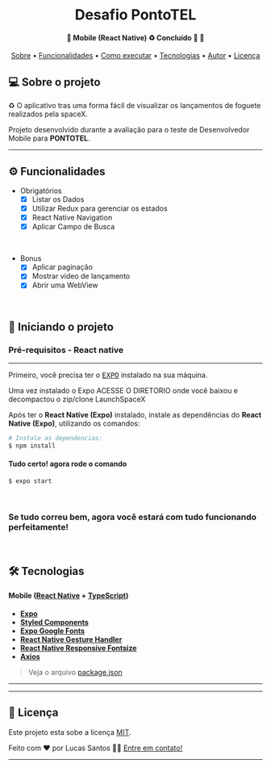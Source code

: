 </p>
<h1 align="center">
	Desafio PontoTEL
</h1>

<h4 align="center"> 
	🚧  Mobile (React Native) ♻️ Concluído 🚀 🚧
</h4>

<p align="center">
 <a href="#-sobre-o-projeto">Sobre</a> •
 <a href="#-funcionalidades">Funcionalidades</a> •
 <a href="#-como-executar-o-projeto">Como executar</a> • 
 <a href="#-tecnologias">Tecnologias</a> • 
 <a href="#-autor">Autor</a> • 
 <a href="#user-content--licença">Licença</a>
</p>


## 💻 Sobre o projeto

♻️ O aplicativo tras uma forma fácil de visualizar os lançamentos de foguete realizados pela spaceX.


Projeto desenvolvido durante a avaliação para o teste de Desenvolvedor Mobile para **PONTOTEL**.

---

## ⚙️ Funcionalidades
 
- Obrigatórios
  - [x] Listar os Dados
  - [x] Utilizar Redux para gerenciar os estados
  - [x] React Native Navigation
  - [x] Aplicar Campo de Busca

</br>

- Bonus
  - [x] Aplicar paginação
  - [x] Mostrar video de lançamento
  - [x] Abrir uma WebView

</br>

## 🎲 Iniciando o projeto

### Pré-requisitos - React native

---

Primeiro, você precisa ter o <kbd>[EXPO](https://expo.dev)</kbd> instalado na sua máquina.

Uma vez instalado o Expo ACESSE O DIRETORIO onde você baixou e decompactou o zip/clone LaunchSpaceX

Após ter o **React Native (Expo)** instalado, instale as dependências do **React Native (Expo)**, utilizando os comandos:

```sh
# Instale as dependencias:
$ npm install
```

#### Tudo certo! agora rode o comando

```
$ expo start
```
</br>

### Se tudo correu bem, agora você estará com tudo funcionando perfeitamente!

</br>


## 🛠 Tecnologias

#### **Mobile**  ([React Native](http://www.reactnative.com/)  +  [TypeScript](https://www.typescriptlang.org/))

-   **[Expo](https://expo.io/)**
-    **[Styled Components](https://www.styled-components.com)**
-   **[Expo Google Fonts](https://github.com/expo/google-fonts)**
-   **[React Native Gesture Handler](https://)**
-   **[React Native Responsive Fontsize](https://)**
-   **[Axios](https://github.com/axios/axios)**

> Veja o arquivo  [package.json](https://)


---

---

## 📝 Licença

Este projeto esta sobe a licença [MIT](./LICENSE).

Feito com ❤️ por Lucas Santos 👋🏽 [Entre em contato!](https://www.linkedin.com/in/lucas-santos-758084112)

---
